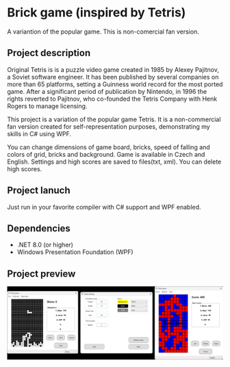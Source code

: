 # Brick game (inspired by Tetris)

A variantion of the popular game. This is non-comercial fan version. 

## Project description

Original Tetris is is a puzzle video game created in 1985 by Alexey Pajitnov, a Soviet software engineer. It has been published by several companies on more than 65 platforms, setting a Guinness world record for the most ported game. After a significant period of publication by Nintendo, in 1996 the rights reverted to Pajitnov, who co-founded the Tetris Company with Henk Rogers to manage licensing.

This project is a variation of the popular game Tetris. It is a non-commercial fan version created for self-representation purposes, demonstrating my skills in C# using WPF. 

You can change dimensions of game board, bricks, speed of falling and colors of grid, bricks and background. Game is available in Czech and English.
Settings and high scores are saved to files(txt, xml). You can delete high scores.

## Project lanuch

Just run in your favorite compiler with C# support and WPF enabled.

## Dependencies

- .NET 8.0 (or higher)
- Windows Presentation Foundation (WPF)

## Project preview

![Game Screenshot](Brick_game/preview1.png)

